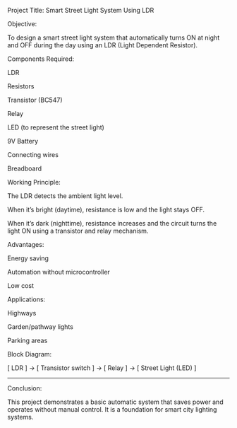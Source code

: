 

Project Title: Smart Street Light System Using LDR

Objective:

To design a smart street light system that automatically turns ON at night and OFF during the day using an LDR (Light Dependent Resistor).

Components Required:

LDR

Resistors

Transistor (BC547)

Relay

LED (to represent the street light)

9V Battery

Connecting wires

Breadboard


Working Principle:

The LDR detects the ambient light level.

When it’s bright (daytime), resistance is low and the light stays OFF.

When it’s dark (nighttime), resistance increases and the circuit turns the light ON using a transistor and relay mechanism.


Advantages:

Energy saving

Automation without microcontroller

Low cost


Applications:

Highways

Garden/pathway lights

Parking areas


Block Diagram:

[ LDR ] → [ Transistor switch ] → [ Relay ] → [ Street Light (LED) ]


---

Conclusion:

This project demonstrates a basic automatic system that saves power and operates without manual control. It is a foundation for smart city lighting systems.

